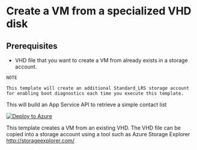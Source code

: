 # Create a VM from a specialized VHD disk

## Prerequisites 
- VHD file that you want to create a VM from already exists in a storage account.

```
NOTE

This template will create an additional Standard_LRS storage account for enabling boot diagnostics each time you execute this template.
```

This will build an App Service API to retrieve a simple contact list

[![Deploy to Azure](http://azuredeploy.net/deploybutton.png)](https://azuredeploy.net/)

This template creates a VM from an existing VHD. The VHD file can be copied into a storage account using a tool such as Azure Storage Explorer http://storageexplorer.com/
